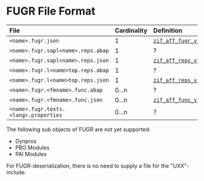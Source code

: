 # FUGR File Format

File | Cardinality | Definition | Schema | Example
:--- | :---  | :--- | :--- | :---
`<name>.fugr.json` | 1 | [`zif_aff_fugr_v1.abap`](./type/zif_aff_fugr_v1.intf.abap) | [`fugr.json`](./fugr.json) | [`z_example.fugr.json`](./examples/z_aff_example_fugr.fugr.json)
`<name>.fugr.sapl<name>.reps.abap` | 1 | ? | - | [`z_aff_example_fugr.fugr.saplz_aff_example_fugr.reps.abap`](./examples/z_aff_example_fugr.fugr.saplz_aff_example_fugr.reps.abap)
`<name>.fugr.sapl<name>.reps.json` | 1 | [`zif_aff_reps_v1.abap`](./type/zif_aff_reps_v1.intf.abap) |  [`reps.json`](./reps.json) | [`z_aff_example_fugr.fugr.saplz_aff_example_fugr.reps.json`](./examples/z_aff_example_fugr.fugr.saplz_aff_example_fugr.reps.json)
`<name>.fugr.l<name>top.reps.abap` | 1 | ? | - | [`z_aff_example_fugr.fugr.lz_aff_example_fugrtop.reps.abap`](./examples/z_aff_example_fugr.fugr.lz_aff_example_fugrtop.reps.abap)
`<name>.fugr.l<name>top.reps.json` | 1 | [`zif_aff_reps_v1.abap`](./type/zif_aff_reps_v1.intf.abap) | [`reps.json`](./reps.json) | [`z_aff_example_fugr.fugr.lz_aff_example_fugrtop.reps.json`](./examples/z_aff_example_fugr.fugr.lz_aff_example_fugrtop.reps.json)
`<name>.fugr.<fmname>.func.abap` | 0...n | ? | - | [`z_aff_example_fugr.fugr.z_aff_example_func.func.abap`](./examples/z_aff_example_fugr.fugr.z_aff_example_func.func.abap)
`<name>.fugr.<fmname>.func.json` | 0...n | [`zif_aff_func_v1.abap`](./type/zif_aff_func_v1.intf.abap) | [`func.json`](./func.json) | [`z_aff_example_fugr.fugr.z_aff_example_func.func.json`](./examples/z_aff_example_fugr.fugr.z_aff_example_func.func.json)
`<name>.fugr.texts.<lang>.properties` | 0...n | ? | - | [`z_aff_example_fugr.fugr.texts.en.properties`](./examples/z_aff_example_fugr.fugr.texts.en.properties)


The following sub objects of FUGR are not yet supported:
* Dynpros
* PBO Modules
* PAI Modules

For FUGR-deserialization, there is no need to supply a file for the "UXX"-include.
